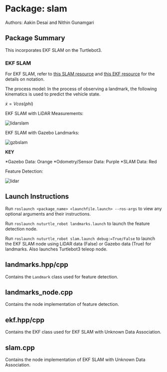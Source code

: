 # Package: slam

Authors: Aakin Desai and Nithin Gunamgari

## Package Summary

This incorporates EKF SLAM on the Turtlebot3.

### EKF SLAM

For EKF SLAM, refer to [this SLAM resource](https://ieeexplore.ieee.org/document/938381) and [this EKF resource](https://www.cs.unc.edu/~welch/media/pdf/kalman_intro.pdf) for the details on notation.

The process model:
In the process of observing a landmark, the following kinematics is used to predict the vehicle state.

$\dot{x} = Vcos(phi)$

EKF SLAM with LiDAR Measurements:

![lidarslam](media/L3_LIDAR.gif)

EKF SLAM with Gazebo Landmarks:

![gzbslam](media/L3_GZB.gif)

**KEY**

*Gazebo Data: Orange
*Odometry/Sensor Data: Purple
*SLAM Data: Red

Feature Detection:

![lidar](media/L1.gif)

## Launch Instructions

Run `roslaunch <package_name> <launchfile.launch> --ros-args` to view any optional arguments and their instructions.

Run `roslaunch nuturtle_robot landmarks.launch` to launch the feature detection node.

Run `roslaunch nuturtle_robot slam.launch debug:=True/False` to launch the EKF SLAM node using LiDAR data (False) or Gazebo data (True) for landmarks. Also launches Turtlebot3 teleop node.

## landmarks.hpp/cpp

Contains the `Landmark` class used for feature detection.

## landmarks_node.cpp

Contains the node implementation of feature detection.

## ekf.hpp/cpp

Contains the EKF class used for EKF SLAM with Unknown Data Association.

## slam.cpp

Contains the node implementation of EKF SLAM with Unknown Data Association.
